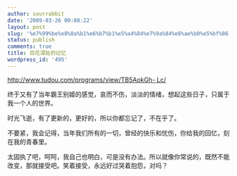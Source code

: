 ```yaml
---
author: sourrabbit
date: '2009-03-26 00:08:22'
layout: post
slug: '%e7%99%be%e8%8a%b1%e6%b7%b1%e5%a4%84%e7%9a%84%e8%ae%b0%e5%bf%86'
status: publish
comments: true
title: 百花深处的记忆
wordpress_id: '495'
---
```


[http://www.tudou.com/programs/view/TB5AokGh-
Lc/](http://www.tudou.com/programs/view/TB5AokGh-Lc/)

终于又有了当年霸王别姬的感觉，哀而不伤，淡淡的情绪，想起这些日子，只属于我一个人的世界。

时光飞逝，有了更新的，更好的，所以你都忘记了，不在乎了。

不要紧，我会记得，当年我们所有的一切，曾经的快乐和忧伤，你给我的回忆，刻在我的青春里。

太固执了吧，呵呵，我自己也明白，可是没有办法。所以就像你常说的，既然不能改变，那就接受吧。笑着接受，永远好过哭着抱怨，对吗？

